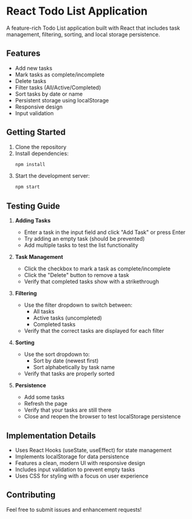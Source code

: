# React Todo List Application

A feature-rich Todo List application built with React that includes task management, filtering, sorting, and local storage persistence.

## Features

- Add new tasks
- Mark tasks as complete/incomplete
- Delete tasks
- Filter tasks (All/Active/Completed)
- Sort tasks by date or name
- Persistent storage using localStorage
- Responsive design
- Input validation

## Getting Started

1. Clone the repository
2. Install dependencies:
   ```bash
   npm install
   ```
3. Start the development server:
   ```bash
   npm start
   ```

## Testing Guide

1. **Adding Tasks**
   - Enter a task in the input field and click "Add Task" or press Enter
   - Try adding an empty task (should be prevented)
   - Add multiple tasks to test the list functionality

2. **Task Management**
   - Click the checkbox to mark a task as complete/incomplete
   - Click the "Delete" button to remove a task
   - Verify that completed tasks show with a strikethrough

3. **Filtering**
   - Use the filter dropdown to switch between:
     - All tasks
     - Active tasks (uncompleted)
     - Completed tasks
   - Verify that the correct tasks are displayed for each filter

4. **Sorting**
   - Use the sort dropdown to:
     - Sort by date (newest first)
     - Sort alphabetically by task name
   - Verify that tasks are properly sorted

5. **Persistence**
   - Add some tasks
   - Refresh the page
   - Verify that your tasks are still there
   - Close and reopen the browser to test localStorage persistence

## Implementation Details

- Uses React Hooks (useState, useEffect) for state management
- Implements localStorage for data persistence
- Features a clean, modern UI with responsive design
- Includes input validation to prevent empty tasks
- Uses CSS for styling with a focus on user experience

## Contributing

Feel free to submit issues and enhancement requests! 